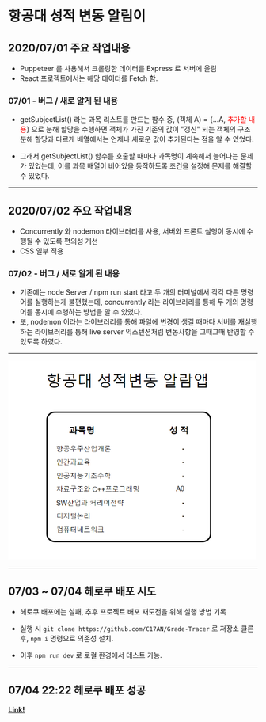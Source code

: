 # 항공대 성적 변동 알림이

## 2020/07/01 주요 작업내용
- Puppeteer 를 사용해서 크롤링한 데이터를 Express 로 서버에 올림
- React 프로젝트에서는 해당 데이터를 Fetch 함.

### 07/01 - 버그 / 새로 알게 된 내용
- getSubjectList() 라는 과목 리스트를 만드는 함수 중, (객체 A) = {...A, <span style = "color: red;">추가할 내용</span>} 으로 분해 할당을 수행하면 객체가 가진 기존의 값이 "갱신" 되는 객체의 구조 분해 할당과 다르게 배열에서는 언제나 새로운 값이 추가된다는 점을 알 수 있었다.   

- 그래서 getSubjectList() 함수를 호출할 때마다 과목명이 계속해서 늘어나는 문제가 있었는데, 이를 과목 배열이 비어있을  동작하도록 조건을 설정해 문제를 해결할 수 있었다.

---

## 2020/07/02 주요 작업내용
- Concurrently 와 nodemon 라이브러리를 사용, 서버와 프론트 실행이 동시에 수행될 수 있도록 편의성 개선
- CSS 일부 적용

### 07/02 - 버그 / 새로 알게 된 내용
- 기존에는 node Server / npm run start 라고 두 개의 터미널에서 각각 다른 명령어를 실행하는게 불편했는데, concurrently 라는 라이브러리를 통해 두 개의 명령어를 동시에 수행하는 방법을 알 수 있었다.
- 또, nodemon 이라는 라이브러리를 통해 파일에 변경이 생길 때마다 서버를 재실행하는 라이브러리를 통해 live server 익스텐션처럼 변동사항을 그때그때 반영할 수 있도록 하였다.

---

<img src = "./proto.PNG" width = "500"/>

---

## 07/03 ~ 07/04 헤로쿠 배포 시도

- 헤로쿠 배포에는 실패, 추후 프로젝트 배포 재도전을 위해 실행 방법 기록

- 실행 시 `git clone https://github.com/C17AN/Grade-Tracer` 로 저장소 클론 후, `npm i` 명령으로 의존성 설치.
- 이후 `npm run dev` 로 로컬 환경에서 테스트 가능.

---

## 07/04 22:22 헤로쿠 배포 성공

[**Link!**](https://kau-grade-checker.herokuapp.com/)
